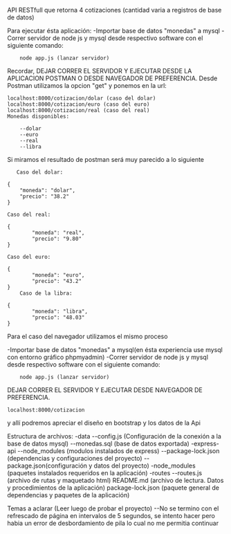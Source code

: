 API RESTfull que retorna 4 cotizaciones (cantidad varia a registros de base de datos)

Para ejecutar ésta aplicación:
    -Importar base de datos "monedas" a mysql
    -Correr servidor de node js y mysql desde respectivo software con el siguiente comando:
    
        node app.js (lanzar servidor)
        
Recordar, DEJAR CORRER EL SERVIDOR Y EJECUTAR DESDE LA APLICACION POSTMAN O DESDE NAVEGADOR DE PREFERENCIA.
Desde Postman utilizamos la opcion "get" y ponemos en la url:

    localhost:8000/cotizacion/dolar (caso del dolar)
    localhost:8000/cotizacion/euro (caso del euro)
    localhost:8000/cotizacion/real (caso del real)
    Monedas disponibles:
    
        --dolar
        --euro
        --real
        --libra   
        
   Si miramos el resultado de postman será muy parecido a lo siguiente
   
       Caso del dolar:
    
    {
        "moneda": "dolar",
        "precio": "38.2"
    }
    
    Caso del real:
    
    {
            "moneda": "real",
            "precio": "9.80"
    }
    
    Caso del euro:
    
    {
            "moneda": "euro",
            "precio": "43.2"
    }
        Caso de la libra:
    
    {
            "moneda": "libra",
            "precio": "48.03"
    }
    
  Para el caso del navegador utilizamos el mismo proceso
    
   -Importar base de datos "monedas" a mysql(en ésta experiencia use mysql con entorno gráfico phpmyadmin)
   -Correr servidor de node js y mysql desde respectivo software con el siguiente comando:
   
        node app.js (lanzar servidor)
        
  DEJAR CORRER EL SERVIDOR Y EJECUTAR DESDE NAVEGADOR DE PREFERENCIA.
  
    localhost:8000/cotizacion
    
   y allí podremos apreciar el diseño en bootstrap y los datos de la Api
    
    
 Estructura de archivos: 
    -data
              --config.js (Configuración de la conexión a la base de datos mysql)
              --monedas.sql (base de datos exportada)
    -express-api
              --node_modules (modulos instalados de express)
              --package-lock.json (dependencias y configuraciones del proyecto)
              --package.json(configuración y datos del proyecto)
    -node_modules (paquetes instalados requeridos en la aplicación)
    -routes
              --routes.js (archivo de rutas y maquetado html)
    README.md (archivo de lectura. Datos y procedimientos de la aplicación)
    package-lock.json (paquete general de dependencias y paquetes de la aplicación)
    
    
  Temas a aclarar (Leer luego de probar el proyecto)
   --No se termino con el refrescado de página en intervalos de 5 segundos, se intento hacer pero habia un error de desbordamiento de pila lo cual no me permitia continuar
